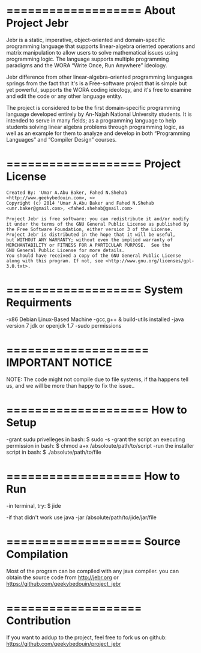 
===================
About Project Jebr
===================
Jebr is a static, imperative, object-oriented and domain-specific programming language that supports linear-algebra oriented operations and matrix manipulation to allow users to solve mathematical issues using programming logic. The language supports multiple programming paradigms and the WORA “Write Once, Run Anywhere” ideology.

Jebr difference from other linear-algebra-oriented programming languages springs from the fact that it's is a Free-software project that is simple but yet powerful, supports the WORA coding ideology, and it's free to examine and edit the code or any other language entity.

The project is considered to be the first domain-specific programming language developed entirely by An-Najah National University students. It is intended to serve in many fields; as a programming language to help students solving linear algebra problems through programming logic, as well as an example for them to analyze and develop in both “Programming Languages” and “Compiler Design” courses.

===================
 Project License
===================
    Created By: 'Umar A.Abu Baker, Fahed N.Shehab <http://www.geekybedouin.com>, <>
    Copyright (c) 2014 'Umar A.Abu Baker and Fahed N.Shehab <umr.baker@gmail.com>, <fahed.shehab@gmail.com>

    Project Jebr is free software: you can redistribute it and/or modify
    it under the terms of the GNU General Public License as published by
    the Free Software Foundation, either version 3 of the License.
    Project Jebr is distributed in the hope that it will be useful,
    but WITHOUT ANY WARRANTY; without even the implied warranty of
    MERCHANTABILITY or FITNESS FOR A PARTICULAR PURPOSE.  See the
    GNU General Public License for more details.
    You should have received a copy of the GNU General Public License
    along with this program. If not, see <http://www.gnu.org/licenses/gpl-3.0.txt>.

===================
System Requirments
===================

-x86 Debian Linux-Based Machine
-gcc,g++ & build-utils installed
-java version 7 jdk or openjdk 1.7
-sudo permissions

====================
 IMPORTANT NOTICE
====================
NOTE: The code might not compile due to file systems, if tha happens tell us, and we will be more than happy to fix the issue..


====================
   How to Setup
====================
-grant sudu privelleges 
		in bash: $ sudo -s
-grant the script an executing permission
		in bash: $ chmod a+x /absoloute/path/to/script
-run the installer script
		in bash: $ ./absolute/path/to/file

===================
    How to Run
===================
-in terminal, try: $ jide

-if that didn't work use java -jar /absolute/path/to/jide/jar/file

===================
Source Compilation
===================
 Most of the program can be compiled with any java compiler.
you can obtain the source code from http://jebr.org
or https://github.com/geekybedouin/project_jebr

===================
   Contribution
===================
If you want to addup to the project, feel free to fork us on github:
https://github.com/geekybedouin/project_jebr 










